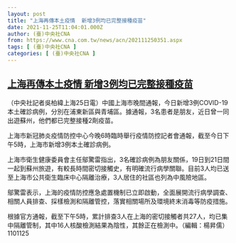 ```yaml
---
layout: post
title: "上海再傳本土疫情  新增3例均已完整接種疫苗"
date: 2021-11-25T11:04:01.000Z
author: (臺)中央社CNA
from: https://www.cna.com.tw/news/acn/202111250351.aspx
tags: [ (臺)中央社CNA ]
categories: [ (臺)中央社CNA ]
---
```

<!--1637838241000-->
[上海再傳本土疫情  新增3例均已完整接種疫苗](https://www.cna.com.tw/news/acn/202111250351.aspx)
------

<div>
<div></div><div><p>（中央社記者吳柏緯上海25日電）中國上海市晚間通報，今日新增3例COVID-19本土確診病例，分別在浦東新區與青埔區。據通報，3名患者是朋友，近日曾一同出遊蘇州，他們都已完整接種2劑疫苗。</p><p>上海市新冠肺炎疫情防控中心今晚6時臨時舉行疫情防控記者會通報，截至今日下午5時，上海市新增3例本土確診病例。</p><p>上海市衛生健康委員會主任鄔驚雷指出，3名確診病例為朋友關係，19日到21日間一起到蘇州旅遊，有較長時間密切接觸史，有明確流行病學關聯。目前3人均已送至上海市公共衛生臨床中心隔離治療，3人居住的社區也列為中風險地區。</p><p>鄔驚雷表示，上海的疫情防控應急處置機制已立即啟動，全面展開流行病學調查、相關人員排查、採樣檢測和隔離管控，落實相關場所及環境終末消毒等防疫措施。</p><p>根據官方通報，截至下午5時，累計排查3人在上海的密切接觸者共27人，均已集中隔離管制，其中16人核酸檢測結果為陰性，其餘正在檢測中。（編輯：楊昇儒）1101125</p></div>
</div>
